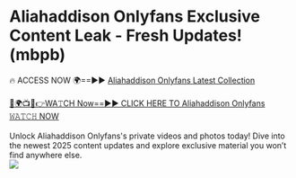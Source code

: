 # Aliahaddison Onlyfans Exclusive Content Leak - Fresh Updates! (mbpb)

🔥 ACCESS NOW 🌍==►► <a href="https://tinyurl.com/kvy9nzfs" rel="nofollow">Aliahaddison Onlyfans Latest Collection</a>
<br><br>
[🔴🌍📺📱👉WA𝚃CH Now==►► CLICK HERE TO Aliahaddison Onlyfans 𝚆𝙰𝚃𝙲𝙷 NOW](https://tinyurl.com/kvy9nzfs)
<br><br>
Unlock Aliahaddison Onlyfans's private videos and photos today! Dive into the newest 2025 content updates and explore exclusive material you won’t find anywhere else.
<br>
<a href="https://tinyurl.com/kvy9nzfs" rel="nofollow" data-target="animated-image.originalLink"><img src="https://camo.githubusercontent.com/8a4f000d20f83aca3bf7ec5f350d767afa0574a8a352519fd8cfa583a6f93a33/68747470733a2f2f692e696d6775722e636f6d2f644a486b345a712e676966" data-canonical-src="https://i.imgur.com/dJHk4Zq.gif" style="max-width: 100%; display: inline-block;" data-target="animated-image.originalImage"></a>
<br>
